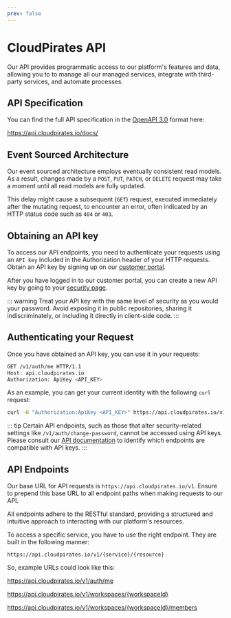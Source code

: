 ```yaml
---
prev: false
---
```

# CloudPirates API
Our API provides programmatic access to our platform's features and data, allowing you to 
to manage all our managed services, integrate with third-party services, and automate processes.

## API Specification
You can find the full API specification in the [OpenAPI 3.0](https://spec.openapis.org/oas/v3.0.0) format here:

https://api.cloudpirates.io/docs/

## Event Sourced Architecture

Our event sourced architecture employs eventually consistent read models. As a result, changes made by a `POST`, `PUT`, `PATCH`, or `DELETE` request may take a moment until all read models are fully updated.

This delay might cause a subsequent (`GET`) request, executed immediately after the mutating request, to encounter an error, often indicated by an HTTP status code such as `404` or `403`.


## Obtaining an API key

To access our API endpoints, you need to authenticate your requests using an `API key` included in the Authorization header of your HTTP requests. Obtain an API key by signing up on our [customer portal](https://auth.cloudpirates.io).

After you have logged in to our customer portal, you can create a new API key by going to your [security page](https://auth.cloudpirates.io/security).

::: warning
Treat your API key with the same level of security as you would your password. Avoid exposing it in public repositories, sharing it indiscriminately, or including it directly in client-side code.
:::

## Authenticating your Request
Once you have obtained an API key, you can use it in your requests:

```bash
GET /v1/auth/me HTTP/1.1
Host: api.cloudpirates.io
Authorization: ApiKey <API_KEY>
```

As an example, you can get your current identity with the following `curl` request:
```bash
curl -H "Authorization:ApiKey <API_KEY>" https://api.cloudpirates.io/v1/auth/me
```

::: tip
Certain API endpoints, such as those that alter security-related settings like `/v1/auth/change-password`, cannot be accessed using API keys. Please consult our [API documentation](https://api.cloudpirates.io/docs/) to identify which endpoints are compatible with API keys. 
:::

## API Endpoints
Our base URL for API requests is `https://api.cloudpirates.io/v1`. Ensure to prepend this base URL to all endpoint paths when making requests to our API.

All endpoints adhere to the RESTful standard, providing a structured and intuitive approach to interacting with our platform's resources.

To access a specific service, you have to use the right endpoint. They are built in the following manner:

```
https://api.cloudpirates.io/v1/{service}/{resource}
```

So, example URLs could look like this:

https://api.cloudpirates.io/v1/auth/me

https://api.cloudpirates.io/v1/workspaces/{workspaceId}

https://api.cloudpirates.io/v1/workspaces/{workspaceId}/members
